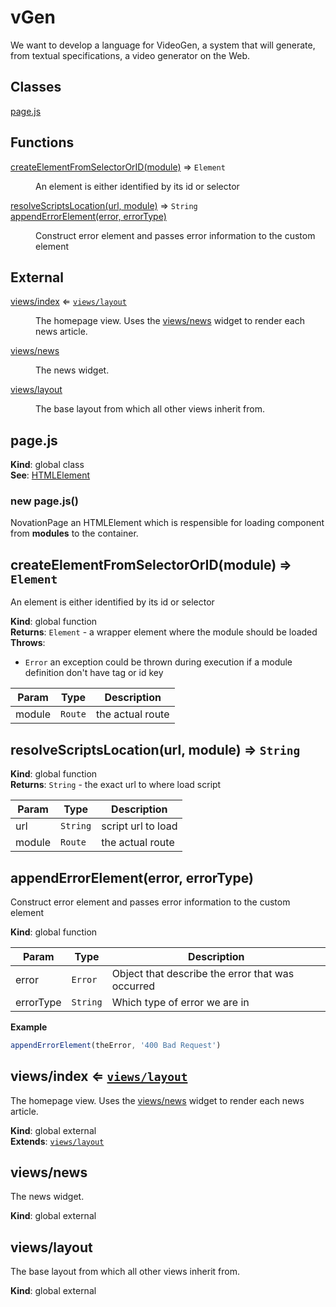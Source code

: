 # vGen
We want to develop a language for VideoGen, a system that will generate, from textual specifications, a video generator on the Web.
## Classes

<dl>
<dt><a href="#page.js">page.js</a></dt>
<dd></dd>
</dl>

## Functions

<dl>
<dt><a href="#createElementFromSelectorOrID">createElementFromSelectorOrID(module)</a> ⇒ <code>Element</code></dt>
<dd><p>An element is either identified
by its id or selector</p>
</dd>
<dt><a href="#resolveScriptsLocation">resolveScriptsLocation(url, module)</a> ⇒ <code>String</code></dt>
<dd></dd>
<dt><a href="#appendErrorElement">appendErrorElement(error, errorType)</a></dt>
<dd><p>Construct error element and passes error information to the custom element</p>
</dd>
</dl>

## External

<dl>
<dt><a href="#external_views/index">views/index</a> ⇐ <code><a href="#external_views/layout">views/layout</a></code></dt>
<dd><p>The homepage view. Uses the <a href="#external_views/news">views/news</a> widget to render each news article.</p>
</dd>
<dt><a href="#external_views/news">views/news</a></dt>
<dd><p>The news widget.</p>
</dd>
<dt><a href="#external_views/layout">views/layout</a></dt>
<dd><p>The base layout from which all other views inherit from.</p>
</dd>
</dl>

<a name="page.js"></a>

## page.js
**Kind**: global class  
**See**: <a href="https://developer.mozilla.org/en-US/docs/Web/Web_Components/Using_custom_elements">HTMLElement</a>  
<a name="new_page.js_new"></a>

### new page.js()
NovationPage an HTMLElement which is respensible for loading component from <b>modules</b> to the container.

<a name="createElementFromSelectorOrID"></a>

## createElementFromSelectorOrID(module) ⇒ <code>Element</code>
An element is either identified
by its id or selector

**Kind**: global function  
**Returns**: <code>Element</code> - a wrapper element where the module should be loaded  
**Throws**:

- <code>Error</code> an exception could be thrown during execution if a module definition don't have tag or id key


| Param | Type | Description |
| --- | --- | --- |
| module | <code>Route</code> | the actual route |

<a name="resolveScriptsLocation"></a>

## resolveScriptsLocation(url, module) ⇒ <code>String</code>
**Kind**: global function  
**Returns**: <code>String</code> - the exact url to where load script  

| Param | Type | Description |
| --- | --- | --- |
| url | <code>String</code> | script url to load |
| module | <code>Route</code> | the actual route |

<a name="appendErrorElement"></a>

## appendErrorElement(error, errorType)
Construct error element and passes error information to the custom element

**Kind**: global function  

| Param | Type | Description |
| --- | --- | --- |
| error | <code>Error</code> | Object that describe the error that was occurred |
| errorType | <code>String</code> | Which type of error we are in |

**Example**  
```js
appendErrorElement(theError, '400 Bad Request')
```
<a name="external_views/index"></a>

## views/index ⇐ [<code>views/layout</code>](#external_views/layout)
The homepage view. Uses the [views/news](#external_views/news) widget to render each news article.

**Kind**: global external  
**Extends**: [<code>views/layout</code>](#external_views/layout)  
<a name="external_views/news"></a>

## views/news
The news widget.

**Kind**: global external  
<a name="external_views/layout"></a>

## views/layout
The base layout from which all other views inherit from.

**Kind**: global external  
  
  
  
  
  
 


 

 

